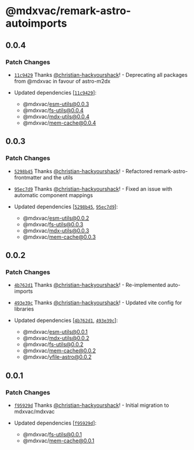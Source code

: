 # @mdxvac/remark-astro-autoimports

## 0.0.4

### Patch Changes

- [`11c9429`](https://github.com/mdxvac/mdxvac/commit/11c942914b6a1f1ebc90a7a4d5e929e514258c63) Thanks [@christian-hackyourshack](https://github.com/christian-hackyourshack)! - Deprecating all packages from @mdxvac in favour of astro-m2dx

- Updated dependencies [[`11c9429`](https://github.com/mdxvac/mdxvac/commit/11c942914b6a1f1ebc90a7a4d5e929e514258c63)]:
  - @mdxvac/esm-utils@0.0.3
  - @mdxvac/fs-utils@0.0.4
  - @mdxvac/mdx-utils@0.0.4
  - @mdxvac/mem-cache@0.0.4

## 0.0.3

### Patch Changes

- [`5298b45`](https://github.com/mdxvac/mdxvac/commit/5298b4578d0b5832d9b35cee2568635a9630f354) Thanks [@christian-hackyourshack](https://github.com/christian-hackyourshack)! - Refactored remark-astro-frontmatter and the utils

- [`95ec7d9`](https://github.com/mdxvac/mdxvac/commit/95ec7d951a56d2b8b19b33314ad1d79d52696ea8) Thanks [@christian-hackyourshack](https://github.com/christian-hackyourshack)! - Fixed an issue with automatic component mappings

- Updated dependencies [[`5298b45`](https://github.com/mdxvac/mdxvac/commit/5298b4578d0b5832d9b35cee2568635a9630f354), [`95ec7d9`](https://github.com/mdxvac/mdxvac/commit/95ec7d951a56d2b8b19b33314ad1d79d52696ea8)]:
  - @mdxvac/esm-utils@0.0.2
  - @mdxvac/fs-utils@0.0.3
  - @mdxvac/mdx-utils@0.0.3
  - @mdxvac/mem-cache@0.0.3

## 0.0.2

### Patch Changes

- [`4b762d1`](https://github.com/mdxvac/mdxvac/commit/4b762d13c059f1488c7a6abe20585bff6b3fa9d6) Thanks [@christian-hackyourshack](https://github.com/christian-hackyourshack)! - Re-implemented auto-imports

- [`493e39c`](https://github.com/mdxvac/mdxvac/commit/493e39c53f322f61034150e91faf7ce0ee7d5690) Thanks [@christian-hackyourshack](https://github.com/christian-hackyourshack)! - Updated vite config for libraries

- Updated dependencies [[`4b762d1`](https://github.com/mdxvac/mdxvac/commit/4b762d13c059f1488c7a6abe20585bff6b3fa9d6), [`493e39c`](https://github.com/mdxvac/mdxvac/commit/493e39c53f322f61034150e91faf7ce0ee7d5690)]:
  - @mdxvac/esm-utils@0.0.1
  - @mdxvac/mdx-utils@0.0.2
  - @mdxvac/fs-utils@0.0.2
  - @mdxvac/mem-cache@0.0.2
  - @mdxvac/vfile-astro@0.0.2

## 0.0.1

### Patch Changes

- [`f95929d`](https://github.com/mdxvac/mdxvac/commit/f95929d036c4273700f5fa632b67d359a8c1d814) Thanks [@christian-hackyourshack](https://github.com/christian-hackyourshack)! - Initial migration to mdxvac/mdxvac

- Updated dependencies [[`f95929d`](https://github.com/mdxvac/mdxvac/commit/f95929d036c4273700f5fa632b67d359a8c1d814)]:
  - @mdxvac/fs-utils@0.0.1
  - @mdxvac/mem-cache@0.0.1
